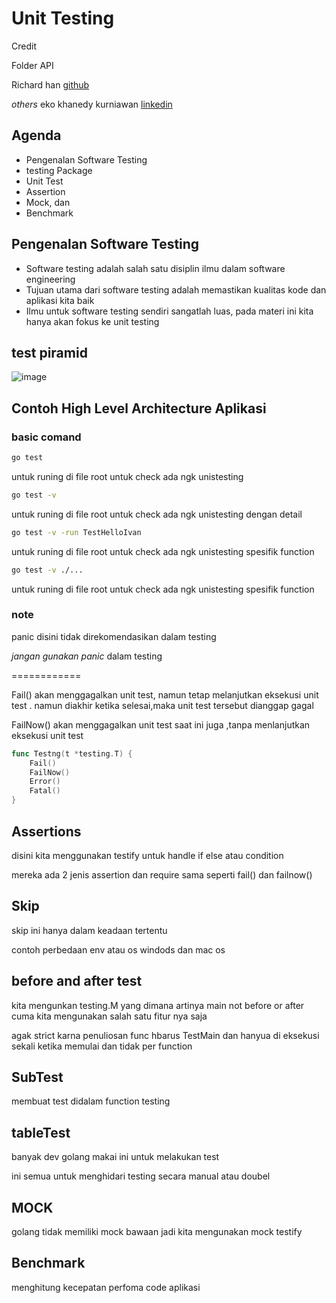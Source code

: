 # Unit Testing

Credit

Folder API

Richard han [github](https://github.com/RichardHanitio)

_others_
eko khanedy kurniawan [linkedin](https://www.linkedin.com/in/khannedy/)

<!--
[link doc](https://docs.google.com/presentation/d/1XxMEaA-JsPHr9BUw2oIOPlEL_psI3EaUFUpuvdlDB_Q/edit#slide=id.gb233370586_0_300) -->

## Agenda

- Pengenalan Software Testing
- testing Package
- Unit Test
- Assertion
- Mock, dan
- Benchmark

## Pengenalan Software Testing

- Software testing adalah salah satu disiplin ilmu dalam software engineering
- Tujuan utama dari software testing adalah memastikan kualitas kode dan aplikasi kita baik
- Ilmu untuk software testing sendiri sangatlah luas, pada materi ini kita hanya akan fokus ke unit testing

## test piramid

![image](https://martinfowler.com/bliki/images/testPyramid/test-pyramid.png)

## Contoh High Level Architecture Aplikasi

### basic comand

```cmd
go test
```

untuk runing di file root untuk check ada ngk unistesting

```cmd
go test -v
```

untuk runing di file root untuk check ada ngk unistesting dengan detail

```cmd
go test -v -run TestHelloIvan
```

untuk runing di file root untuk check ada ngk unistesting spesifik function

```cmd
go test -v ./...
```

untuk runing di file root untuk check ada ngk unistesting spesifik function

### note

panic disini tidak direkomendasikan dalam testing

_jangan gunakan panic_ dalam testing

============

Fail() akan menggagalkan unit test, namun tetap melanjutkan eksekusi unit test . namun diakhir ketika selesai,maka unit test tersebut dianggap gagal

FailNow() akan menggagalkan unit test saat ini juga ,tanpa menlanjutkan eksekusi unit test

```go
func Testng(t *testing.T) {
    Fail()
    FailNow()
    Error()
    Fatal()
}
```

## Assertions

disini kita menggunakan testify untuk handle if else atau condition

mereka ada 2 jenis assertion dan require sama seperti fail() dan failnow()

## Skip

skip ini hanya dalam keadaan tertentu

contoh perbedaan env atau os windods dan mac os

## before and after test

kita mengunkan testing.M yang dimana artinya main not before or after cuma kita mengunakan salah satu fitur nya saja

agak strict karna penuliosan func hbarus TestMain dan hanyua di eksekusi sekali ketika memulai dan tidak per function

## SubTest

membuat test didalam function testing

## tableTest

banyak dev golang makai ini untuk melakukan test

ini semua untuk menghidari testing secara manual atau doubel

## MOCK

golang tidak memiliki mock bawaan jadi kita mengunakan mock testify

## Benchmark

menghitung kecepatan perfoma code aplikasi
